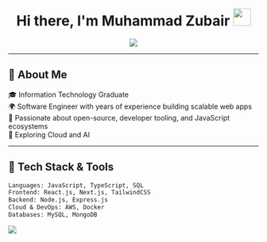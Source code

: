 <h1 align="center">Hi there, I'm Muhammad Zubair <img src="https://media.giphy.com/media/hvRJCLFzcasrR4ia7z/giphy.gif" width="35"></h1>

<p align="center">
  <img src="https://readme-typing-svg.herokuapp.com?font=Fira+Code&size=22&pause=1000&color=F77F00&center=true&vCenter=true&width=435&lines=Software+Engineer;Full-Stack+Dev+%7C+ML+Explorer;Loves+Js/Ts+%26+Clean+Code" />
</p>

---

## 🧠 About Me

🎓 Information Technology Graduate  
🌍 Software Engineer with years of experience building scalable web apps  
🚀 Passionate about open-source, developer tooling, and JavaScript ecosystems  
🧪 Exploring Cloud and AI  

---

## 🔧 Tech Stack & Tools

```bash
Languages: JavaScript, TypeScript, SQL  
Frontend: React.js, Next.js, TailwindCSS  
Backend: Node.js, Express.js  
Cloud & DevOps: AWS, Docker  
Databases: MySQL, MongoDB
```

<p align="left"> <img src="https://skillicons.dev/icons?i=js,ts,react,next,nodejs,express,mysql,mongodb,aws,docker,git" /> </p>

